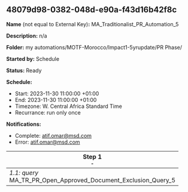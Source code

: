 ## 48079d98-0382-048d-e90a-f43d16b42f8c

**Name** (not equal to External Key)**:** MA_Traditionalist_PR_Automation_5

**Description:** n/a

**Folder:** my automations/MOTF-Morocco/Impact1-5yrupdate/PR Phase/

**Started by:** Schedule

**Status:** Ready

**Schedule:**

* Start: 2023-11-30 11:00:00 +01:00
* End: 2023-11-30 11:00:00 +01:00
* Timezone: W. Central Africa Standard Time
* Recurrance: run only once

**Notifications:**

* Complete: atif.omar@msd.com
* Error: atif.omar@msd.com

| Step 1<br>_<small>-</small>_ |
| --- |
| _1.1: query_<br>MA_TR_PR_Open_Approved_Document_Exclusion_Query_5 |
